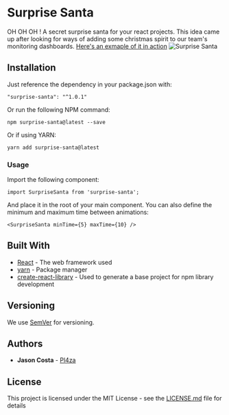 # Surprise Santa

OH OH OH ! A secret surprise santa for your react projects. 
This idea came up after looking for ways of adding some christmas spirit to our team's monitoring dashboards. [Here's an exmaple of it in action](https://www.youtube.com/watch?v=ZSL6RNKKUN4)
![Surprise Santa](https://media.giphy.com/media/BLxLU06aayd0K5EWa9/giphy.gif)

## Installation

Just reference the dependency in your package.json with:
```
"surprise-santa": "^1.0.1"
```
Or run the following NPM command:
```
npm surprise-santa@latest --save
```
Or if using YARN:
```
yarn add surprise-santa@latest
```

### Usage

Import the following component:

```
import SurpriseSanta from 'surprise-santa';
```

And place it in the root of your main component.
You can also define the minimum and maximum time between animations:

```
<SurpriseSanta minTime={5} maxTime={10} />
```

## Built With

* [React](https://reactjs.org/) - The web framework used
* [yarn](https://yarnpkg.com/) - Package manager
* [create-react-library](https://www.npmjs.com/package/create-react-library) - Used to generate a base project for npm library development

## Versioning

We use [SemVer](http://semver.org/) for versioning.

## Authors

* **Jason Costa** - [Pl4za](https://github.com/pl4za)

## License

This project is licensed under the MIT License - see the [LICENSE.md](LICENSE.md) file for details
